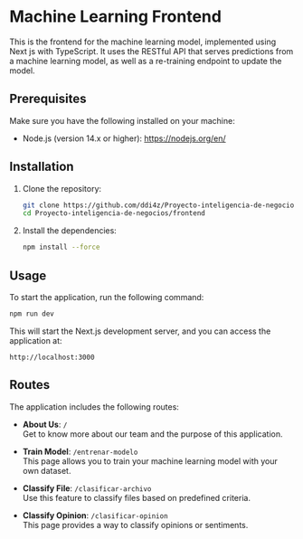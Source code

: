 # Machine Learning Frontend

This is the frontend for the machine learning model, implemented using Next js with TypeScript. It uses the RESTful API that serves predictions from a machine learning model, as well as a re-training endpoint to update the model.



## Prerequisites

Make sure you have the following installed on your machine:

- Node.js (version 14.x or higher): https://nodejs.org/en/


## Installation

1. Clone the repository:
   ```bash
   git clone https://github.com/ddi4z/Proyecto-inteligencia-de-negocios.git
   cd Proyecto-inteligencia-de-negocios/frontend
   ```

2. Install the dependencies:
   ```bash
   npm install --force
   ```

## Usage

To start the application, run the following command:

```bash
npm run dev
```

This will start the Next.js development server, and you can access the application at:

```
http://localhost:3000
```

## Routes

The application includes the following routes:

- **About Us**: `/`  
  Get to know more about our team and the purpose of this application.

- **Train Model**: `/entrenar-modelo`  
  This page allows you to train your machine learning model with your own dataset.

- **Classify File**: `/clasificar-archivo`  
  Use this feature to classify files based on predefined criteria.

- **Classify Opinion**: `/clasificar-opinion`  
  This page provides a way to classify opinions or sentiments.

